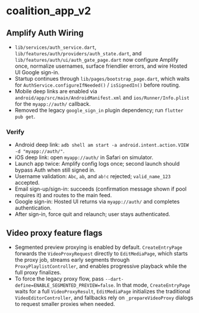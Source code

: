# coalition_app_v2

## Amplify Auth Wiring

- `lib/services/auth_service.dart`, `lib/features/auth/providers/auth_state.dart`, and `lib/features/auth/ui/auth_gate_page.dart` now configure Amplify once, normalize usernames, surface friendlier errors, and wire Hosted UI Google sign-in.
- Startup continues through `lib/pages/bootstrap_page.dart`, which waits for `AuthService.configureIfNeeded()` / `isSignedIn()` before routing.
- Mobile deep links are enabled via `android/app/src/main/AndroidManifest.xml` and `ios/Runner/Info.plist` for the `myapp://auth/` callback.
- Removed the legacy `google_sign_in` plugin dependency; run `flutter pub get`.

### Verify

- Android deep link: `adb shell am start -a android.intent.action.VIEW -d "myapp://auth/"`.
- iOS deep link: open `myapp://auth/` in Safari on simulator.
- Launch app twice: Amplify config logs once; second launch should bypass Auth when still signed in.
- Username validation: `Abc`, `ab`, and `ab!c` rejected; `valid_name_123` accepted.
- Email sign-up/sign-in: succeeds (confirmation message shown if pool requires it) and routes to the main feed.
- Google sign-in: Hosted UI returns via `myapp://auth/` and completes authentication.
- After sign-in, force quit and relaunch; user stays authenticated.

## Video proxy feature flags

- Segmented preview proxying is enabled by default. `CreateEntryPage` forwards the `VideoProxyRequest` directly to `EditMediaPage`, which starts the proxy job, streams early segments through `ProxyPlaylistController`, and enables progressive playback while the full proxy finalizes.
- To force the legacy proxy flow, pass `--dart-define=ENABLE_SEGMENTED_PREVIEW=false`. In that mode, `CreateEntryPage` waits for a full `VideoProxyResult`, `EditMediaPage` initializes the traditional `VideoEditorController`, and fallbacks rely on `_prepareVideoProxy` dialogs to request smaller proxies when needed.
